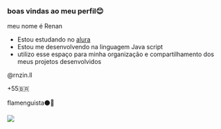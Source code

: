 ### boas vindas ao meu perfil😊

meu nome é Renan 
- Estou estudando no [alura](https://www.alura.com.br) 
- Estou me desenvolvendo na linguagem Java script
- utilizo esse espaço para minha organização e compartilhamento dos meus projetos desenvolvidos 

@rnzin.ll

+55🇧🇷

flamenguista⚫🔴

![](https://media1.tenor.com/m/luoeCRfaZ3oAAAAC/flamengo-flamengo-fan-token.gif)

  

